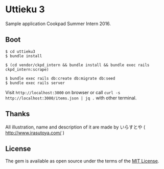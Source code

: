 # Uttieku 3

Sample application Cookpad Summer Intern 2016.

## Boot

```
$ cd uttieku3
$ bundle install

$ (cd vendor/ckpd_intern && bundle install && bundle exec rails ckpd_intern:scrape)

$ bundle exec rails db:create db:migrate db:seed
$ bundle exec rails server
```

Visit `http://localhost:3000` on browser or call `curl -s http://localhost:3000/items.json | jq .` with other terminal.

## Thanks
All illustration, name and description of it are made by いらすとや ( http://www.irasutoya.com/ )

## License
The gem is available as open source under the terms of the [MIT License](http://opensource.org/licenses/MIT).
